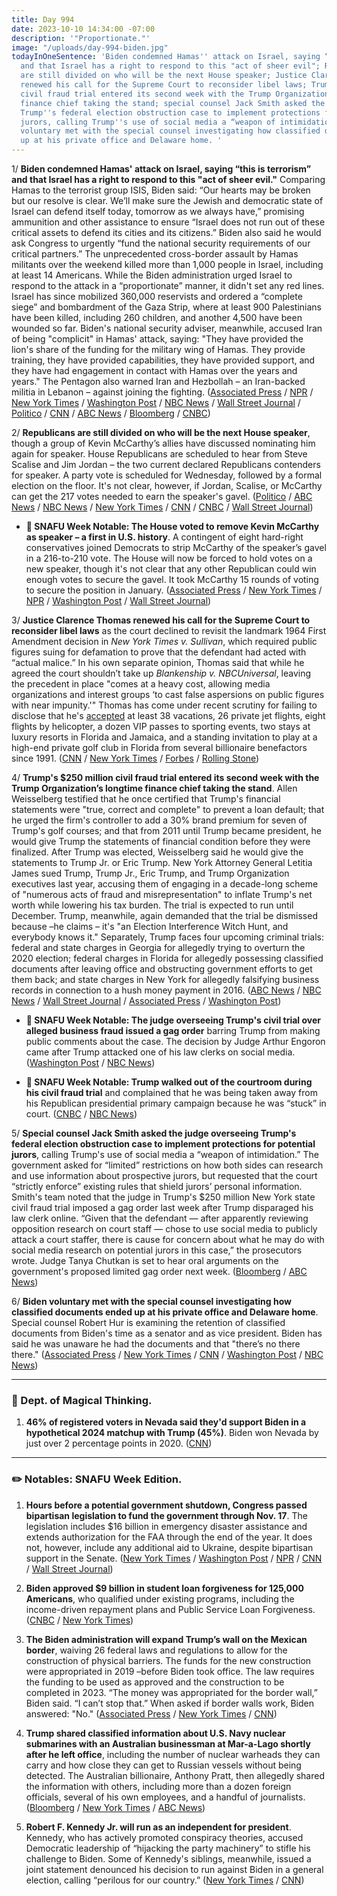 ```yaml
---
title: Day 994
date: 2023-10-10 14:34:00 -07:00
description: '"Proportionate."'
image: "/uploads/day-994-biden.jpg"
todayInOneSentence: 'Biden condemned Hamas'' attack on Israel, saying “this is terrorism”
  and that Israel has a right to respond to this "act of sheer evil"; Republicans
  are still divided on who will be the next House speaker; Justice Clarence Thomas
  renewed his call for the Supreme Court to reconsider libel laws; Trump''s $250 million
  civil fraud trial entered its second week with the Trump Organization’s longtime
  finance chief taking the stand; special counsel Jack Smith asked the judge overseeing
  Trump''s federal election obstruction case to implement protections for potential
  jurors, calling Trump''s use of social media a “weapon of intimidation”; and Biden
  voluntary met with the special counsel investigating how classified documents ended
  up at his private office and Delaware home. '
---
```


1/ **Biden condemned Hamas' attack on Israel, saying “this is terrorism” and that Israel has a right to respond to this "act of sheer evil."** Comparing Hamas to the terrorist group ISIS, Biden said: “Our hearts may be broken but our resolve is clear. We’ll make sure the Jewish and democratic state of Israel can defend itself today, tomorrow as we always have,” promising ammunition and other assistance to ensure “Israel does not run out of these critical assets to defend its cities and its citizens.” Biden also said he would ask Congress to urgently “fund the national security requirements of our critical partners.” The unprecedented cross-border assault by Hamas militants over the weekend killed more than 1,000 people in Israel, including at least 14 Americans. While the Biden administration urged Israel to respond to the attack in a “proportionate” manner, it didn't set any red lines. Israel has since mobilized 360,000 reservists and ordered a “complete siege” and bombardment of the Gaza Strip, where at least 900 Palestinians have been killed, including 260 children, and another 4,500 have been wounded so far. Biden's national security adviser, meanwhile, accused Iran of being "complicit" in Hamas' attack, saying: "They have provided the lion's share of the funding for the military wing of Hamas. They provide training, they have provided capabilities, they have provided support, and they have had engagement in contact with Hamas over the years and years." The Pentagon also warned Iran and Hezbollah – an Iran-backed militia in Lebanon – against joining the fighting. ([Associated Press](https://apnews.com/article/biden-israel-hamas-war-ae0217d2317002ddca003017df85e04f) / [NPR](https://www.npr.org/2023/10/10/1204861972/biden-will-address-the-nation-on-the-israel-attack) / [New York Times](https://www.nytimes.com/live/2023/10/10/world/israel-hamas-war-gaza) / [Washington Post](https://www.washingtonpost.com/world/2023/10/10/israel-hamas-war-gaza-attack-updates/) / [NBC News](https://www.nbcnews.com/politics/white-house/biden-delivers-remarks-israel-hamas-war-white-house-rcna119647) / [Wall Street Journal](https://www.wsj.com/livecoverage/israel-hamas-war-gaza) / [Politico](https://www.politico.com/news/2023/10/10/us-israel-response-hamas-00120733) / [CNN](https://www.cnn.com/middleeast/live-news/israel-hamas-war-gaza-10-10-23/index.html) / [ABC News](https://abcnews.go.com/International/live-updates/israel-gaza-hamas/?id=103804516) / [Bloomberg](https://www.bloomberg.com/news/articles/2023-10-10/biden-says-us-surging-military-aid-to-israel-following-attack?srnd=premium&sref=MIBMEEoj) / [CNBC](https://www.cnbc.com/2023/10/10/israel-hamas-gaza-live-updates.html))

2/ **Republicans are still divided on who will be the next House speaker**, though a group of Kevin McCarthy’s allies have discussed nominating him again for speaker. House Republicans are scheduled to hear from Steve Scalise and Jim Jordan – the two current declared Republicans contenders for speaker. A party vote is scheduled for Wednesday, followed by a formal election on the floor. It's not clear, however, if Jordan, Scalise, or McCarthy can get the 217 votes needed to earn the speaker's gavel. ([Politico](https://www.politico.com/live-updates/2023/10/10/congress/mccarthy-speaker-vote-israel-math-00120720) / [ABC News](https://abcnews.go.com/Politics/republicans-divided-house-speaker-amid-mounting-pressure/story?id=103860118) / [NBC News](https://www.nbcnews.com/politics/congress/live-blog/house-speaker-vote-live-updates-rcna119454) / [New York Times](https://www.nytimes.com/2023/10/09/us/politics/mccarthy-speaker.html) / [CNN](https://www.cnn.com/2023/10/10/politics/house-speaker-fight-latest/index.html) / [CNBC](https://www.cnbc.com/2023/10/10/scalise-and-jordan-vie-to-replace-mccarthy-in-house-speaker-race.html) / [Wall Street Journal](https://www.wsj.com/politics/steve-scalise-jim-jordan-to-make-pitches-for-house-speaker-as-gop-worries-grow-25cae8e6))

* **📌 SNAFU Week Notable: The House voted to remove Kevin McCarthy as speaker – a first in U.S. history**. A contingent of eight hard-right conservatives joined Democrats to strip McCarthy of the speaker’s gavel in a 216-to-210 vote. The House will now be forced to hold votes on a new speaker, though it's not clear that any other Republican could win enough votes to secure the gavel. It took McCarthy 15 rounds of voting to secure the position in January. ([Associated Press](https://apnews.com/article/mccarthy-gaetz-speaker-motion-to-vacate-congress-327e294a39f8de079ef5e4abfb1fa555) / [New York Times](https://www.nytimes.com/live/2023/10/03/us/mccarthy-gaetz-speaker-news) / [NPR](https://www.npr.org/2023/10/03/1203310040/mccarthy-gaetz-speaker-news) / [Washington Post](https://www.washingtonpost.com/politics/2023/10/03/kevin-mccarthy-house-speaker-vote-2/) / [Wall Street Journal](https://www.wsj.com/livecoverage/house-speaker-vote-kevin-mccarthy-matt-gaetz))

3/ **Justice Clarence Thomas renewed his call for the Supreme Court to reconsider libel laws** as the court declined to revisit the landmark 1964 First Amendment decision in *New York Times v. Sullivan*, which required public figures suing for defamation to prove that the defendant had acted with “actual malice.” In his own separate opinion, Thomas said that while he agreed the court shouldn’t take up *Blankenship v. NBCUniversal*, leaving the precedent in place "comes at a heavy cost, allowing media organizations and interest groups ‘to cast false aspersions on public figures with near impunity.'" Thomas has come under recent scrutiny for failing to disclose that he's [accepted](https://whatthefuckjusthappenedtoday.com/2023/08/10/day-933/#1-supreme-court-justice-clarence-tho) at least 38 vacations, 26 private jet flights, eight flights by helicopter, a dozen VIP passes to sporting events, two stays at luxury resorts in Florida and Jamaica, and a standing invitation to play at a high-end private golf club in Florida from several billionaire benefactors since 1991. ([CNN](https://www.cnn.com/2023/10/10/politics/new-york-times-sullivan-libel-defamation-law-supreme-court-case/index.html) / [New York Times](https://www.nytimes.com/2023/10/10/us/clarence-thomas-libel-supreme-court.html) / [Forbes](https://www.forbes.com/sites/alisondurkee/2023/10/10/supreme-court-rejects-defamation-case-but-clarence-thomas-still-wants-to-make-it-harder-for-media-to-cast-false-aspersions/?sh=7bab57b11002) / [Rolling Stone](https://www.rollingstone.com/politics/politics-news/clarence-thomas-challenge-landmark-defamation-ruling-1234850483/))

4/ **Trump's $250 million civil fraud trial entered its second week with the Trump Organization’s longtime finance chief taking the stand**. Allen Weisselberg testified that he once certified that Trump's financial statements were "true, correct and complete" to prevent a loan default; that he urged the firm's controller to add a 30% brand premium for seven of Trump's golf courses; and  that from 2011 until Trump became president, he would give Trump the statements of financial condition before they were finalized. After Trump was elected, Weisselberg said he would give the statements to Trump Jr. or Eric Trump. New York Attorney General Letitia James sued Trump, Trump Jr., Eric Trump, and Trump Organization executives last year, accusing them of engaging in a decade-long scheme of "numerous acts of fraud and misrepresentation" to inflate Trump's net worth while lowering his tax burden. The trial is expected to run until December. Trump, meanwhile, again demanded that the trial be dismissed because –he claims – it's "an Election Interference Witch Hunt, and everybody knows it." Separately, Trump faces four upcoming criminal trials: federal and state charges in Georgia for allegedly trying to overturn the 2020 election; federal charges in Florida for allegedly possessing classified documents after leaving office and obstructing government efforts to get them back; and state charges in New York for allegedly falsifying business records in connection to a hush money payment in 2016. ([ABC News](https://abcnews.go.com/US/live-updates/trump-fraud-trial/?id=103642561) / [NBC News](https://www.nbcnews.com/politics/live-blog/trump-fraud-trial-live-updates-rcna119250) / [Wall Street Journal](https://www.wsj.com/us-news/former-trump-finance-chief-in-testimony-says-penthouse-assets-were-overvalued-7cedc1a0) / [Associated Press](https://apnews.com/article/donald-trump-letitia-james-fraud-new-york-71df7b5f1e4d3c89937efa77e2922914) / [Washington Post](https://www.washingtonpost.com/politics/2023/10/10/trump-fraud-trial-property-value-wealth/))

* **📌 SNAFU Week Notable: The judge overseeing Trump's civil trial over alleged business fraud issued a gag order** barring Trump from making public comments about the case. The decision by Judge Arthur Engoron came after Trump attacked one of his law clerks on social media. ([Washington Post](https://www.washingtonpost.com/politics/2023/10/03/trump-civil-fraud-trial-ny/) / [NBC News](https://www.nbcnews.com/politics/live-blog/trump-fraud-trial-live-updates-rcna118408))

* **📌 SNAFU Week Notable: Trump walked out of the courtroom during his civil fraud trial** and complained that he was being taken away from his Republican presidential primary campaign because he was “stuck” in court. ([CNBC](https://www.cnbc.com/2023/10/05/trump-ordered-to-give-info-on-ny-businesses-amid-possible-dissolution.html) / [NBC News](https://www.nbcnews.com/news/live-blog/rcna118694))

5/ **Special counsel Jack Smith asked the judge overseeing Trump's federal election obstruction case to implement protections for potential jurors**, calling Trump's use of social media a “weapon of intimidation.” The government asked for “limited” restrictions on how both sides can research and use information about prospective jurors, but requested that the court “strictly enforce” existing rules that shield jurors’ personal information. Smith's team noted that the judge in Trump's $250 million New York state civil fraud trial imposed a gag order last week after Trump disparaged his law clerk online. “Given that the defendant — after apparently reviewing opposition research on court staff — chose to use social media to publicly attack a court staffer, there is cause for concern about what he may do with social media research on potential jurors in this case,” the prosecutors wrote. Judge Tanya Chutkan is set to hear oral arguments on the government's proposed limited gag order next week. ([Bloomberg](https://www.bloomberg.com/news/articles/2023-10-10/trump-jurors-need-extra-protection-in-2020-case-prosecutors-say?srnd=premium&sref=MIBMEEoj) / [ABC News](https://abcnews.go.com/US/citing-trumps-social-posts-special-counsel-asks-judge/story?id=103865312))

6/ **Biden voluntary met with the special counsel investigating how classified documents ended up at his private office and Delaware home**. Special counsel Robert Hur is examining the retention of classified documents from Biden's time as a senator and as vice president. Biden has said he was unaware he had the documents and that "there’s no there there." ([Associated Press](https://apnews.com/article/biden-special-counsel-classified-documents-025f25d04a5c0e45d758fbaaa2f231b8) / [New York Times](https://www.nytimes.com/2023/10/09/us/special-counsel-biden-interview.html) / [CNN](https://www.cnn.com/2023/10/09/politics/joe-biden-special-counsel-hur-interview-documents-probe) / [Washington Post](https://www.washingtonpost.com/national-security/2023/10/09/biden-classified-documents-interview/) / [NBC News](https://www.nbcnews.com/politics/joe-biden/biden-interviewed-special-counsel-classified-documents-investigation-rcna119618))

---

### 🔮 Dept. of Magical Thinking.

1. **46% of registered voters in Nevada said they'd support Biden in a hypothetical 2024 matchup with Trump (45%)**. Biden won Nevada by just over 2 percentage points in 2020. ([CNN](https://www.cnn.com/2023/10/10/politics/cnn-poll-nevada/index.html))

---

### ✏️ Notables: SNAFU Week Edition.

1. **Hours before a potential government shutdown, Congress passed bipartisan legislation to fund the government through Nov. 17**. The legislation includes $16 billion in emergency disaster assistance and extends authorization for the FAA through the end of the year. It does not, however, include any additional aid to Ukraine, despite bipartisan support in the Senate. ([New York Times](https://www.nytimes.com/live/2023/09/30/us/government-shutdown-news) / [Washington Post](https://www.washingtonpost.com/politics/2023/09/30/government-shutdown-updates/) / [NPR](https://www.npr.org/2023/09/30/1202839419/house-and-senate-race-to-find-agreement-ahead-shutdown-deadline) / [CNN](https://www.cnn.com/webview/politics/live-news/government-shutdown-deadline-09-30-23/index.html) / [Wall Street Journal](https://www.wsj.com/politics/policy/federal-government-shutdown-deadline-d714a1ef))

2. **Biden approved $9 billion in student loan forgiveness for 125,000 Americans**, who qualified under existing programs, including the income-driven repayment plans and Public Service Loan Forgiveness. ([CNBC](https://www.cnbc.com/2023/10/04/biden-cancels-9-billion-in-student-debt-for-125000-borrowers-.html) / [New York Times](https://www.nytimes.com/2023/10/04/us/politics/biden-student-loans.html))

3. **The Biden administration will expand Trump’s wall on the Mexican border**, waiving 26 federal laws and regulations to allow for the construction of physical barriers. The funds for the new construction were appropriated in 2019 –before Biden took office. The law requires the funding to be used as approved and the construction to be completed in 2023. “The money was appropriated for the border wall,” Biden said. “I can’t stop that.” When asked if border walls work, Biden answered: "No." ([Associated Press](https://apnews.com/article/biden-us-mexico-border-wall-immigration-texas-f99fd10257292a898618236df3613979) / [New York Times](https://www.nytimes.com/2023/10/05/us/biden-border-wall-waiver.html) / [CNN](https://www.cnn.com/2023/10/05/politics/biden-administration-border-wall/index.html))

4. **Trump shared classified information about U.S. Navy nuclear submarines with an Australian businessman at Mar-a-Lago shortly after he left office**, including the number of nuclear warheads they can carry and how close they can get to Russian vessels without being detected. The Australian billionaire, Anthony Pratt, then allegedly shared the information with others, including more than a dozen foreign officials, several of his own employees, and a handful of journalists. ([Bloomberg](https://www.bloomberg.com/news/articles/2023-10-06/key-us-nuclear-secrets-at-heart-of-latest-trump-leak-allegations?sref=MIBMEEoj) / [New York Times](https://www.nytimes.com/2023/10/05/us/politics/trump-nuclear-submarine-classified-documents.html) / [ABC News](https://abcnews.go.com/US/after-white-house-trump-allegedly-discussed-potentially-sensitive/story?id=103760456))

5. **Robert F. Kennedy Jr. will run as an independent for president**. Kennedy, who has actively promoted conspiracy theories, accused Democratic leadership of “hijacking the party machinery” to stifle his challenge to Biden. Some of Kennedy's siblings, meanwhile, issued a joint statement denounced his decision to run against Biden in a general election, calling “perilous for our country.” ([New York Times](https://www.nytimes.com/2023/10/09/us/politics/robert-f-kennedy-jr-independent.html?smid=nytcore-ios-share&referringSource=articleShare) / [CNN](https://www.cnn.com/2023/10/09/politics/kennedy-independent-campaign))
